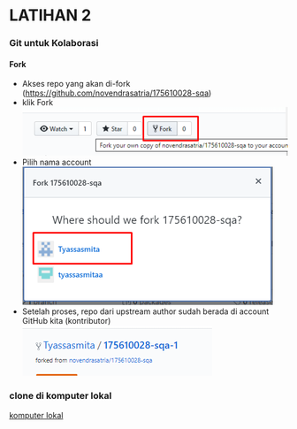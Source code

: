 # LATIHAN 2
### Git untuk Kolaborasi
#### Fork
+ Akses repo yang akan di-fork (https://github.com/novendrasatria/175610028-sqa)
+ klik Fork
![](https://github.com/Tyassasmita/tekn-cloud-computing/blob/master/minggu-01/fork.png)
+ Pilih nama account
![](https://github.com/Tyassasmita/tekn-cloud-computing/blob/master/minggu-01/lokasifork.png)
+ Setelah proses, repo dari upstream author sudah berada di account GitHub kita (kontributor)
![](https://github.com/Tyassasmita/tekn-cloud-computing/blob/master/minggu-01/forkkita.png)

### clone di komputer lokal

[komputer lokal](https://github.com/Tyassasmita/tekn-cloud-computing/blob/master/minggu-01/kolaborasi.png "Komputer Lokal")

